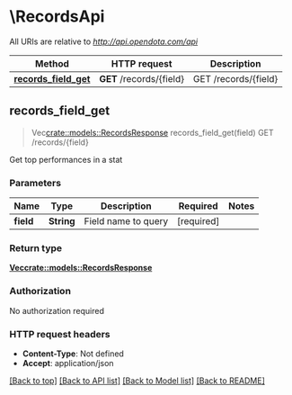 # \RecordsApi

All URIs are relative to *http://api.opendota.com/api*

Method | HTTP request | Description
------------- | ------------- | -------------
[**records_field_get**](RecordsApi.md#records_field_get) | **GET** /records/{field} | GET /records/{field}



## records_field_get

> Vec<crate::models::RecordsResponse> records_field_get(field)
GET /records/{field}

Get top performances in a stat

### Parameters


Name | Type | Description  | Required | Notes
------------- | ------------- | ------------- | ------------- | -------------
**field** | **String** | Field name to query | [required] |

### Return type

[**Vec<crate::models::RecordsResponse>**](RecordsResponse.md)

### Authorization

No authorization required

### HTTP request headers

- **Content-Type**: Not defined
- **Accept**: application/json

[[Back to top]](#) [[Back to API list]](../README.md#documentation-for-api-endpoints) [[Back to Model list]](../README.md#documentation-for-models) [[Back to README]](../README.md)

